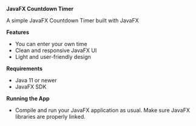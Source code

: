 **JavaFX Countdown Timer**

A simple JavaFX Countdown Timer built with JavaFX

**Features**
- You can enter your own time
- Clean and responsive JavaFX UI
- Light and user-friendly design

**Requirements**
- Java 11 or newer
- JavaFX SDK

**Running the App**
- Compile and run your JavaFX application as usual. Make sure JavaFX libraries are properly linked.
